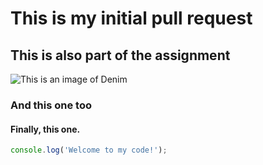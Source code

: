 # This is my initial pull request 
## This is also part of the assignment
![This is an image of Denim](https://www.historyofjeans.com/images/historyofjeans/denim-texture-6.jpg)
### And this one too
#### Finally, this one.
``` javascript
console.log('Welcome to my code!');
```
